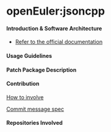 # openEuler:jsoncpp

#### Introduction & Software Architecture
- [Refer to the official documentation](https://github.com/open-source-parsers/jsoncpp)

#### Usage Guidelines

#### Patch Package Description

#### Contribution

[How to involve](https://gitee.com/openharmony/docs/blob/HEAD/zh-cn/contribute/参与贡献.md)

[Commit message spec](https://gitee.com/openharmony/device_qemu/wikis/Commit%20message%E8%A7%84%E8%8C%83)

#### Repositories Involved